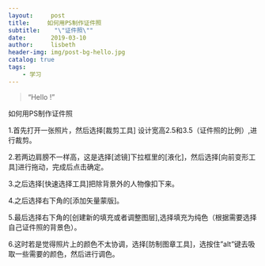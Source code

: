 ```yaml
---
layout:     post
title:     如何用PS制作证件照
subtitle:    "\"证件照\""
date:       2019-03-10
author:     lisbeth
header-img: img/post-bg-hello.jpg
catalog: true
tags:
    - 学习
---
```


> “Hello !”

如何用PS制作证件照

1.首先打开一张照片，然后选择[裁剪工具] 设计宽高2.5和3.5（证件照的比例）,进行裁剪。

2.若两边肩膀不一样高，这是选择[滤镜]下拉框里的[液化]，然后选择[向前变形工具]进行拖动，完成后点击确定。

3.之后选择[快速选择工具]把除背景外的人物像扣下来。

4.之后选择右下角的[添加矢量蒙版]。

5.最后选择右下角的[创建新的填充或者调整图层],选择填充为纯色（根据需要选择自己证件照的背景色）。

6.这时若是觉得照片上的颜色不太协调，选择[防制图章工具]，选按住”alt”键去吸取一些需要的颜色，然后进行调色。
